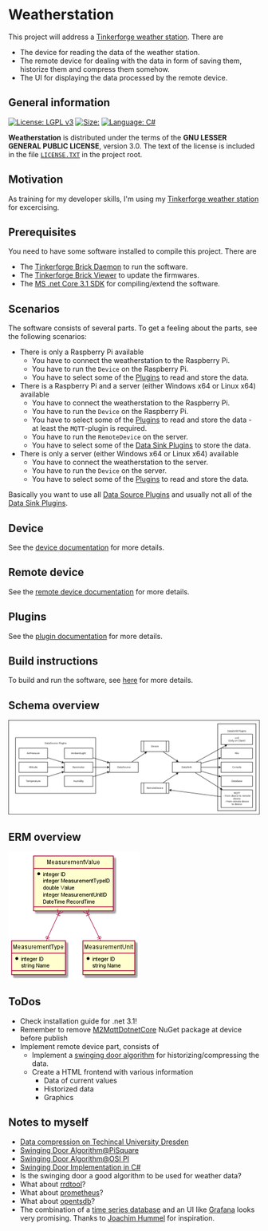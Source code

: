# Weatherstation

This project will address a [Tinkerforge weather station][TFURL]. There are
  - The device for reading the data of the weather station.
  - The remote device for dealing with the data in form of saving them, historize them and compress them somehow.
  - The UI for displaying the data processed by the remote device.

## General information

[![License: LGPL v3][lgpl_license_badge]][lgpl_license]
[![Size:][repo_size_badge]][repo_size]
[![Language: C#][csharp_lang_badge]][csharp_lang]

**Weatherstation** is distributed under the terms of the **GNU LESSER GENERAL PUBLIC LICENSE**, version 3.0. The text of the license is included in the file [`LICENSE.TXT`](https://github.com/ThirtySomething/Weatherstation/blob/master/LICENSE.TXT "LGPL-3.0") in the project root.

## Motivation

As training for my developer skills, I'm using my [Tinkerforge weather station][TFURL] for excercising.

## Prerequisites

You need to have some software installed to compile this project. There are

- The [Tinkerforge Brick Daemon][TFBrickDaemon] to run the software.
- The [Tinkerforge Brick Viewer][TFBrickViewer] to update the firmwares.
- The [MS .net Core 3.1 SDK][DotNet31SDK] for compiling/extend the software.

## Scenarios

The software consists of several parts. To get a feeling about the parts, see the following scenarios:

- There is only a Raspberry Pi available
  - You have to connect the weatherstation to the Raspberry Pi.
  - You have to run the `Device` on the Raspberry Pi.
  - You have to select some of the [Plugins](./Plugins/Readme.md) to read and store the data.
- There is a Raspberry Pi and a server (either Windows x64 or Linux x64) available
  - You have to connect the weatherstation to the Raspberry Pi.
  - You have to run the `Device` on the Raspberry Pi.
  - You have to select some of the [Plugins](./Plugins/Readme.md) to read and store the data - at least the `MQTT`-plugin is required.
  - You have to run the `RemoteDevice` on the server.
  - You have to select some of the [Data Sink Plugins](./Plugins/DataSink/Readme.md) to store the data.
- There is only a server (either Windows x64 or Linux x64) available
  - You have to connect the weatherstation to the server.
  - You have to run the `Device` on the server.
  - You have to select some of the [Plugins](./Plugins/Readme.md) to read and store the data.

Basically you want to use all [Data Source Plugins](./Plugins/DataSource/Readme.md) and usually not all of the [Data Sink Plugins](./Plugins/DataSink/Readme.md).

## Device

See the [device documentation](./Device/Readme.md) for more details.

## Remote device

See the [remote device documentation](./RemoteDevice/Readme.md) for more details.

## Plugins

See the [plugin documentation](./Plugins/Readme.md) for more details.

## Build instructions

To build and run the software, see [here](./Build.md) for more details.

## Schema overview

![Schema overview](./Documentation/Diagram.png)

## ERM overview

![ERM overview](./Documentation/DataModel.png)

## ToDos

- Check installation guide for .net 3.1!
- Remember to remove [M2MqttDotnetCore][NGMQTT] NuGet package at device before publish
- Implement remote device part, consists of
  - Implement a [swinging door algorithm][SDoor] for historizing/compressing the data.
  - Create a HTML frontend with various information
    - Data of current values
    - Historized data
    - Graphics

## Notes to myself
- [Data compression on Techincal University Dresden][TUDresden]
- [Swinging Door Algorithm@PiSquare][SwingingDoorPiSquare]
- [Swinging Door Algorithm@OSI PI][SwingingDoorOsiPi]
- [Swinging Door Implementation in C#][SwingingDoorImpl]
- Is the swinging door a good algorithm to be used for weather data?
- What about [rrdtool]?
- What about [prometheus]?
- What about [opentsdb]?
- The combination of a [time series database][TSDB] and an UI like [Grafana][Grafana] looks very promising. Thanks to [Joachim Hummel][JoHu] for inspiration.

[DotNet31SDK]: https://dotnet.microsoft.com/download/dotnet-core/3.1
[EFCore]: https://github.com/aspnet/EntityFrameworkCore
[Grafana]: https://grafana.com/
[JoHu]: https://blog.unixweb.de/
[NGMQTT]: https://www.nuget.org/packages/M2MqttDotnetCore/
[SDoor]: https://support.industry.siemens.com/cs/document/109739594/komprimierung-von-prozesswertarchiven-mit-dem-swinging-door-algorithmus-in-pcs-7?dti=0&lc=de-WW
[SwingingDoorImpl]: https://www.hackerboard.de/threads/c-gesucht-implementierung-des-swinging-door-algorithmus.50448/
[SwingingDoorOsiPi]: https://osipi.wordpress.com/tag/swinging-door-algorithm/
[SwingingDoorPiSquare]: https://pisquare.osisoft.com/thread/7566
[TFBrickDaemon]: https://www.tinkerforge.com/de/doc/Downloads.html
[TFBrickViewer]: https://www.tinkerforge.com/de/doc/Downloads.html
[TFURL]: https://www.tinkerforge.com/en/doc/Kits/Weatherstation/Weatherstation.html
[TSDB]: https://en.wikipedia.org/wiki/Time_series_database
[TUDresden]: http://www.et.tu-dresden.de/ifa/uploads/media/PIV006-Archiv.pdf
[opentsdb]: http://opentsdb.net/
[prometheus]: https://prometheus.io/
[rrdtool]: https://oss.oetiker.ch/rrdtool/

[csharp_lang]: https://en.wikipedia.org/wiki/C_Sharp_(programming_language)
[csharp_lang_badge]: https://img.shields.io/badge/language-CSharp-blue.svg
[lgpl_license]: http://www.gnu.org/licenses/lgpl-3.0
[lgpl_license_badge]: https://img.shields.io/badge/License-LGPL%20v3-blue.svg
[repo_size]: https://github.com/ThirtySomething/Weatherstation
[repo_size_badge]: https://img.shields.io/github/repo-size/ThirtySomething/Weatherstation
